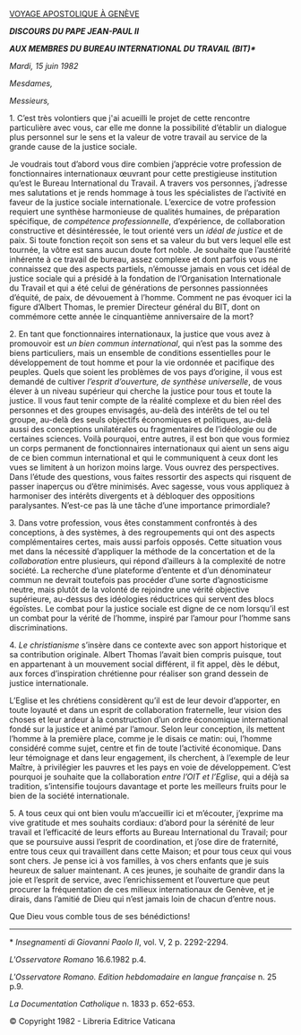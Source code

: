 [VOYAGE APOSTOLIQUE À GENÈVE](/content/john-paul-ii/fr/travels/sub_index1982/trav_ginevra.html)

***DISCOURS DU PAPE JEAN-PAUL II***

***AUX MEMBRES DU BUREAU INTERNATIONAL DU TRAVAIL (BIT)\****

*Mardi, 15 juin 1982*

*Mesdames,*

*Messieurs,*

1\. C’est très volontiers que j'ai acueilli le projet de cette rencontre particulière avec vous, car elle me donne la possibilité d’établir un dialogue plus personnel sur le sens et la valeur de votre travail au service de la grande cause de la justice sociale.

Je voudrais tout d’abord vous dire combien j’apprécie votre profession de fonctionnaires internationaux œuvrant pour cette prestigieuse institution qu’est le Bureau International du Travail. A travers vos personnes, j’adresse mes salutations et je rends hommage à tous les spécialistes de l’activité en faveur de la justice sociale internationale. L’exercice de votre profession requiert une synthèse harmonieuse de qualités humaines, de préparation spécifique, de *compétence professionnelle*, d’expérience, de collaboration constructive et désintéressée, le tout orienté vers un *idéal de justice* et de paix. Si toute fonction reçoit son sens et sa valeur du but vers lequel elle est tournée, la vôtre est sans aucun doute fort noble. Je souhaite que l’austérité inhérente à ce travail de bureau, assez complexe et dont parfois vous ne connaissez que des aspects partiels, n’émousse jamais en vous cet idéal de justice sociale qui a présidé à la fondation de l’Organisation Internationale du Travail et qui a été celui de générations de personnes passionnées d’équité, de paix, de dévouement à l’homme. Comment ne pas évoquer ici la figure d’Albert Thomas, le premier Directeur général du BIT, dont on commémore cette année le cinquantième anniversaire de la mort?

2\. En tant que fonctionnaires internationaux, la justice que vous avez à promouvoir est *un bien commun international*, qui n’est pas la somme des biens particuliers, mais un ensemble de conditions essentielles pour le développement de tout homme et pour la vie ordonnée et pacifique des peuples. Quels que soient les problèmes de vos pays d’origine, il vous est demandé de cultiver *l’esprit d’ouverture, de synthèse universelle*, de vous élever à un niveau supérieur qui cherche la justice pour tous et toute la justice. Il vous faut tenir compte de la réalité complexe et du bien réel des personnes et des groupes envisagés, au-delà des intérêts de tel ou tel groupe, au-delà des seuls objectifs économiques et politiques, au-delà aussi des conceptions unilatérales ou fragmentaires de l’idéologie ou de certaines sciences. Voilà pourquoi, entre autres, il est bon que vous formiez un corps permanent de fonctionnaires internationaux qui aient un sens aigu de ce bien commun international et qui le communiquent à ceux dont les vues se limitent à un horizon moins large. Vous ouvrez des perspectives. Dans l’étude des questions, vous faites ressortir des aspects qui risquent de passer inaperçus ou d’être minimisés. Avec sagesse, vous vous appliquez à harmoniser des intérêts divergents et à débloquer des oppositions paralysantes. N’est-ce pas là une tâche d’une importance primordiale?

3\. Dans votre profession, vous êtes constamment confrontés à des conceptions, à des systèmes, à des regroupements qui ont des aspects complémentaires certes, mais aussi parfois opposés. Cette situation vous met dans la nécessité d’appliquer la méthode de la concertation et de la *collaboration* entre plusieurs, qui répond d’ailleurs à la complexité de notre société. La recherche d’une plateforme d’entente et d’un dénominateur commun ne devrait toutefois pas procéder d’une sorte d’agnosticisme neutre, mais plutôt de la volonté de rejoindre une vérité objective supérieure, au-dessus des idéologies réductrices qui servent des blocs égoïstes. Le combat pour la justice sociale est digne de ce nom lorsqu’il est un combat pour la vérité de l’homme, inspiré par l’amour pour l’homme sans discriminations.

4\. *Le christianisme* s’insère dans ce contexte avec son apport historique et sa contribution originale. Albert Thomas l’avait bien compris puisque, tout en appartenant à un mouvement social différent, il fit appel, dès le début, aux forces d’inspiration chrétienne pour réaliser son grand dessein de justice internationale.

L’Eglise et les chrétiens considèrent qu’il est de leur devoir d’apporter, en toute loyauté et dans un esprit de collaboration fraternelle, leur vision des choses et leur ardeur à la construction d’un ordre économique international fondé sur la justice et animé par l’amour. Selon leur conception, ils mettent l’homme à la première place, comme je le disais ce matin: oui, l’homme considéré comme sujet, centre et fin de toute l’activité économique. Dans leur témoignage et dans leur engagement, ils cherchent, à l’exemple de leur Maître, à privilégier les pauvres et les pays en voie de développement. C’est pourquoi je souhaite que la collaboration *entre l’OIT et l’Eglise*, qui a déjà sa tradition, s’intensifie toujours davantage et porte les meilleurs fruits pour le bien de la société internationale.

5\. A tous ceux qui ont bien voulu m’accueillir ici et m’écouter, j’exprime ma vive gratitude et mes souhaits cordiaux: d’abord pour la sérénité de leur travail et l’efficacité de leurs efforts au Bureau International du Travail; pour que se poursuive aussi l’esprit de coordination, et j’ose dire de fraternité, entre tous ceux qui travaillent dans cette Maison; et pour tous ceux qui vous sont chers. Je pense ici à vos familles, à vos chers enfants que je suis heureux de saluer maintenant. A ces jeunes, je souhaite de grandir dans la joie et l’esprit de service, avec l’enrichissement et l’ouverture que peut procurer la fréquentation de ces milieux internationaux de Genève, et je dirais, dans l’amitié de Dieu qui n’est jamais loin de chacun d’entre nous.

Que Dieu vous comble tous de ses bénédictions!

* * *

\* *Insegnamenti di Giovanni Paolo II*, vol. V, 2 p. 2292-2294.

*L'Osservatore Romano* 16.6.1982 p.4.

*L'Osservatore Romano. Edition hebdomadaire en langue française* n. 25 p.9.

*La Documentation Catholique* n. 1833 p. 652-653.

© Copyright 1982 - Libreria Editrice Vaticana